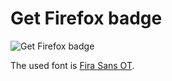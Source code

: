 # Get Firefox badge

![Get Firefox badge](https://rawgithub.com/BoboTiG/getfirefox/master/getfirefox.svg)


The used font is [Fira Sans OT](https://github.com/mozilla/Fira).
